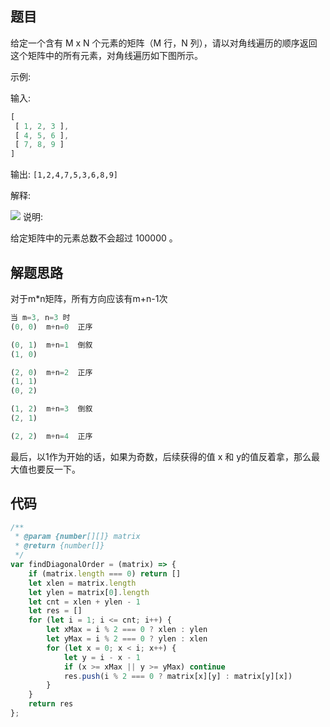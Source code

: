 ## 题目

给定一个含有 M x N 个元素的矩阵（M 行，N 列），请以对角线遍历的顺序返回这个矩阵中的所有元素，对角线遍历如下图所示。

 

示例:

输入:

```javascript
[
 [ 1, 2, 3 ],
 [ 4, 5, 6 ],
 [ 7, 8, 9 ]
]
```

输出:  `[1,2,4,7,5,3,6,8,9]`

解释:

 ![](https://img-blog.csdnimg.cn/20200823124439336.png?x-oss-process=image/watermark,type_ZmFuZ3poZW5naGVpdGk,shadow_10,text_aHR0cHM6Ly9ibG9nLmNzZG4ubmV0L3dlaXhpbl80MjQyOTcxOA==,size_16,color_FFFFFF,t_70#pic_center)
说明:

给定矩阵中的元素总数不会超过 100000 。


## 解题思路
对于m*n矩阵，所有方向应该有m+n-1次
```javascript
当 m=3, n=3 时
(0, 0)  m+n=0  正序

(0, 1)  m+n=1  倒叙
(1, 0)

(2, 0)  m+n=2  正序
(1, 1)
(0, 2)

(1, 2)  m+n=3  倒叙
(2, 1)

(2, 2)  m+n=4  正序
```

最后，以1作为开始的话，如果为奇数，后续获得的值 x 和 y的值反着拿，那么最大值也要反一下。

## 代码

```javascript
/**
 * @param {number[][]} matrix
 * @return {number[]}
 */
var findDiagonalOrder = (matrix) => {
    if (matrix.length === 0) return []
    let xlen = matrix.length
    let ylen = matrix[0].length
    let cnt = xlen + ylen - 1
    let res = []
    for (let i = 1; i <= cnt; i++) {
        let xMax = i % 2 === 0 ? xlen : ylen
        let yMax = i % 2 === 0 ? ylen : xlen
        for (let x = 0; x < i; x++) {
            let y = i - x - 1
            if (x >= xMax || y >= yMax) continue
            res.push(i % 2 === 0 ? matrix[x][y] : matrix[y][x])
        }
    }
    return res
};
```
